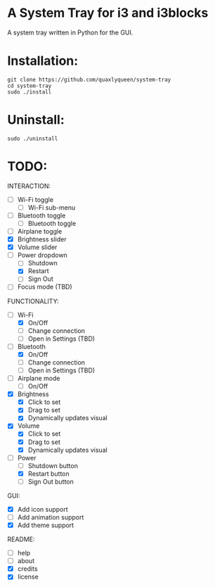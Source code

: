 # A System Tray for i3 and i3blocks
A system tray written in Python for the GUI.

# Installation:
`git clone https://github.com/quaxlyqueen/system-tray`<br>
`cd system-tray`<br>
`sudo ./install`<br>

# Uninstall:
`sudo ./uninstall`<br>

# TODO:
INTERACTION:
- [ ] Wi-Fi toggle
    - [ ] Wi-Fi sub-menu
- [ ] Bluetooth toggle
    - [ ] Bluetooth toggle
- [ ] Airplane toggle
- [x] Brightness slider
- [x] Volume slider
- [ ] Power dropdown
    - [ ] Shutdown
    - [x] Restart
    - [ ] Sign Out
- [ ] Focus mode (TBD)

FUNCTIONALITY:
- [ ] Wi-Fi
    - [x] On/Off
    - [ ] Change connection
    - [ ] Open in Settings (TBD)
- [ ] Bluetooth
    - [x] On/Off
    - [ ] Change connection
    - [ ] Open in Settings (TBD)
- [ ] Airplane mode
    - [ ] On/Off
- [x] Brightness
    - [x] Click to set
    - [x] Drag to set
    - [x] Dynamically updates visual
- [x] Volume
    - [x] Click to set
    - [x] Drag to set
    - [x] Dynamically updates visual
- [ ] Power
    - [ ] Shutdown button
    - [x] Restart button
    - [ ] Sign Out button

GUI:
- [x] Add icon support
- [ ] Add animation support
- [x] Add theme support

README:
- [ ] help 
- [ ] about
- [x] credits 
- [x] license 
